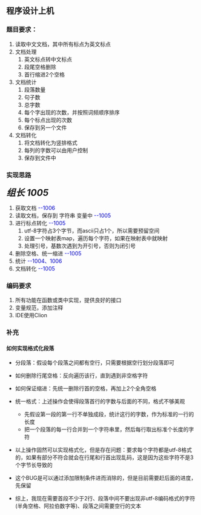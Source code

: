 ## 程序设计上机
### 题目要求：
1. 读取中文文档，其中所有标点为英文标点
2. 文档处理
   1. 英文标点转中文标点
   2. 段尾空格删除
   3. 首行缩进2个空格
3. 文档统计
   1. 段落数量
   2. 句子数
   3. 总字数
   4. 每个字出现的次数，并按照词频顺序排序
   5. 每个标点出现的次数
   6. 保存到另一个文件
4. 文档转化
   1. 将文档转化为竖排格式
   2. 每列的字数可以由用户控制
   3. 保存到文件中

### 实现思路
<font size=5>***组长 1005***</font>
1. 获取文档  <font color="blue">--1006</font>
2. 读取文档，保存到 字符串 变量中  <font color="blue">--1005</font>
3. 进行标点转化  <font color="blue">--1005</font>
   1. utf-8字符占3个字节，而ascii只占1个，所以需要预留空间
   2. 设置一个映射表map，遍历每个字符，如果在映射表中就映射
   3. 处理引号，基数次遇到为开引号，否则为闭引号
4. 删除空格、统一缩进   <font color="blue">--1005</font>
5. 统计  <font color="blue">--1004、1006</font>
6. 文档转化  <font color="blue">--1005</font>

### 编码要求
1. 所有功能在函数或类中实现，提供良好的接口
2. 变量规范，添加注释
3. IDE使用Clion


### 补充
#### 如何实现格式化段落
- 分段落：假设每个段落之间都有空行，只需要根据空行划分段落即可
- 如何删除行尾空格：反向遍历该行，直到遇到非空格字符
- 如何保证缩进：先统一删除行首的空格，再加上2个全角空格
- 统一格式：上述操作会使得段落首行的字数与后面的不同，格式不够美观
  - 先假设第一段的第一行不单独成段，统计这行的字数，作为标准的一行的长度
  - 把一个段落的每一行合并到一个字符串里，然后每行取出标准个长度的字符
- 以上操作固然可以实现格式化，但是存在问题：要求每个字符都是utf-8格式的，如果有部分不符合就会在行尾和行首出现乱码，这是因为这些字符不是3个字节长导致的
- 这个BUG是可以通过添加限制条件进而消除的，但是目前需要赶后面的进度，先保留

- 综上，我现在需要首段不少于2行、段落中间不要出现非utf-8编码格式的字符(半角空格、阿拉伯数字等)、段落之间需要空行的文本


